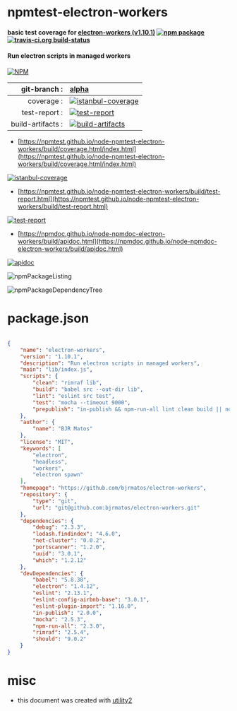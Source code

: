 # npmtest-electron-workers

#### basic test coverage for  [electron-workers (v1.10.1)](https://github.com/bjrmatos/electron-workers)  [![npm package](https://img.shields.io/npm/v/npmtest-electron-workers.svg?style=flat-square)](https://www.npmjs.org/package/npmtest-electron-workers) [![travis-ci.org build-status](https://api.travis-ci.org/npmtest/node-npmtest-electron-workers.svg)](https://travis-ci.org/npmtest/node-npmtest-electron-workers)

#### Run electron scripts in managed workers

[![NPM](https://nodei.co/npm/electron-workers.png?downloads=true&downloadRank=true&stars=true)](https://www.npmjs.com/package/electron-workers)

| git-branch : | [alpha](https://github.com/npmtest/node-npmtest-electron-workers/tree/alpha)|
|--:|:--|
| coverage : | [![istanbul-coverage](https://npmtest.github.io/node-npmtest-electron-workers/build/coverage.badge.svg)](https://npmtest.github.io/node-npmtest-electron-workers/build/coverage.html/index.html)|
| test-report : | [![test-report](https://npmtest.github.io/node-npmtest-electron-workers/build/test-report.badge.svg)](https://npmtest.github.io/node-npmtest-electron-workers/build/test-report.html)|
| build-artifacts : | [![build-artifacts](https://npmtest.github.io/node-npmtest-electron-workers/glyphicons_144_folder_open.png)](https://github.com/npmtest/node-npmtest-electron-workers/tree/gh-pages/build)|

- [https://npmtest.github.io/node-npmtest-electron-workers/build/coverage.html/index.html](https://npmtest.github.io/node-npmtest-electron-workers/build/coverage.html/index.html)

[![istanbul-coverage](https://npmtest.github.io/node-npmtest-electron-workers/build/screenCapture.buildCi.browser.%252Ftmp%252Fbuild%252Fcoverage.lib.html.png)](https://npmtest.github.io/node-npmtest-electron-workers/build/coverage.html/index.html)

- [https://npmtest.github.io/node-npmtest-electron-workers/build/test-report.html](https://npmtest.github.io/node-npmtest-electron-workers/build/test-report.html)

[![test-report](https://npmtest.github.io/node-npmtest-electron-workers/build/screenCapture.buildCi.browser.%252Ftmp%252Fbuild%252Ftest-report.html.png)](https://npmtest.github.io/node-npmtest-electron-workers/build/test-report.html)

- [https://npmdoc.github.io/node-npmdoc-electron-workers/build/apidoc.html](https://npmdoc.github.io/node-npmdoc-electron-workers/build/apidoc.html)

[![apidoc](https://npmdoc.github.io/node-npmdoc-electron-workers/build/screenCapture.buildCi.browser.%252Ftmp%252Fbuild%252Fapidoc.html.png)](https://npmdoc.github.io/node-npmdoc-electron-workers/build/apidoc.html)

![npmPackageListing](https://npmtest.github.io/node-npmtest-electron-workers/build/screenCapture.npmPackageListing.svg)

![npmPackageDependencyTree](https://npmtest.github.io/node-npmtest-electron-workers/build/screenCapture.npmPackageDependencyTree.svg)



# package.json

```json

{
    "name": "electron-workers",
    "version": "1.10.1",
    "description": "Run electron scripts in managed workers",
    "main": "lib/index.js",
    "scripts": {
        "clean": "rimraf lib",
        "build": "babel src --out-dir lib",
        "lint": "eslint src test",
        "test": "mocha --timeout 9000",
        "prepublish": "in-publish && npm-run-all lint clean build || not-in-publish"
    },
    "author": {
        "name": "BJR Matos"
    },
    "license": "MIT",
    "keywords": [
        "electron",
        "headless",
        "workers",
        "electron spawn"
    ],
    "homepage": "https://github.com/bjrmatos/electron-workers",
    "repository": {
        "type": "git",
        "url": "git@github.com:bjrmatos/electron-workers.git"
    },
    "dependencies": {
        "debug": "2.3.3",
        "lodash.findindex": "4.6.0",
        "net-cluster": "0.0.2",
        "portscanner": "1.2.0",
        "uuid": "3.0.1",
        "which": "1.2.12"
    },
    "devDependencies": {
        "babel": "5.8.38",
        "electron": "1.4.12",
        "eslint": "2.13.1",
        "eslint-config-airbnb-base": "3.0.1",
        "eslint-plugin-import": "1.16.0",
        "in-publish": "2.0.0",
        "mocha": "2.5.3",
        "npm-run-all": "2.3.0",
        "rimraf": "2.5.4",
        "should": "9.0.2"
    }
}
```



# misc
- this document was created with [utility2](https://github.com/kaizhu256/node-utility2)
